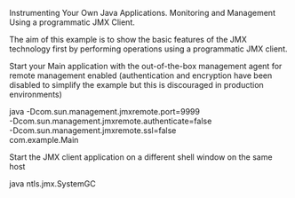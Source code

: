 Instrumenting Your Own Java Applications.
Monitoring and Management Using a programmatic JMX Client.


  The aim of this example is to show the basic features of the JMX technology
  first by performing operations using a programmatic JMX client.

 Start your Main application with the out-of-the-box management agent for remote
 management enabled (authentication and encryption have been disabled to
 simplify the example but this is discouraged in production environments)


java -Dcom.sun.management.jmxremote.port=9999 \
     -Dcom.sun.management.jmxremote.authenticate=false \
     -Dcom.sun.management.jmxremote.ssl=false \
     com.example.Main

 Start the JMX client application on a different shell window on the same host


java ntls.jmx.SystemGC
